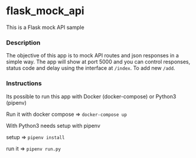 # flask_mock_api

This is a Flask mock API sample


### Description ###

The objective of this app is to mock API routes and json responses in a simple way.
The app will show at port 5000 and you can control responses, status code and delay using the interface at `/index`.
To add new `/add`.

### Instructions ###
Its possible to run this app with Docker (docker-compose) or Python3 (pipenv)

Run it with docker compose => `docker-compose up`

With Python3 needs setup with pipenv

setup => `pipenv install`

run it => `pipenv run.py`
